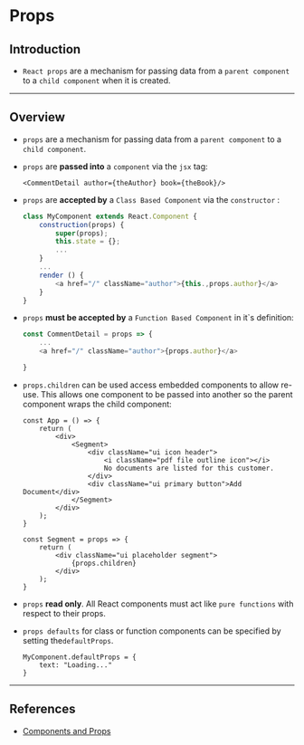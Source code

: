 # Props

## Introduction

* `React props` are a mechanism for passing data from a `parent component` to a `child component` when it is created.

---

## Overview

* `props` are a mechanism for passing data from a `parent component` to a `child component`.

* `props` are __passed into__ a `component` via the `jsx` tag:
    ```
    <CommentDetail author={theAuthor} book={theBook}/>
    ```

* `props` are __accepted by__ a `Class Based Component` via the `constructor` :
    ```javascript
    class MyComponent extends React.Component {
        construction(props) {
            super(props);
            this.state = {};
            ...
        }
        ...
        render () {
            <a href="/" className="author">{this.,props.author}</a>
        }
    }
    ```

* `props` __must be accepted by__ a `Function Based Component` in it`s definition:
    ```javascript
    const CommentDetail = props => {
        ...
        <a href="/" className="author">{props.author}</a>

    }
    ```

* `props.children` can be used access embedded components to allow re-use. This allows one component to be passed into another so the parent component wraps the child component:
    ```
    const App = () => {
        return (
            <div>
                <Segment>
                    <div className="ui icon header">
                        <i className="pdf file outline icon"></i>
                        No documents are listed for this customer.
                    </div>
                    <div className="ui primary button">Add Document</div>
                </Segment>
            </div>
        );
    }

    const Segment = props => {
        return (
            <div className="ui placeholder segment">
                {props.children}
            </div>
        );
    }
    ```

* `props` __read only__. All React components must act like `pure functions` with respect to their props.

* `props defaults` for class or function components can be specified by setting the`defaultProps`.
    ```
    MyComponent.defaultProps = {
        text: "Loading..."
    }
    ```

---

## References

* [Components and Props](https://reactjs.org/docs/components-and-props.html)


